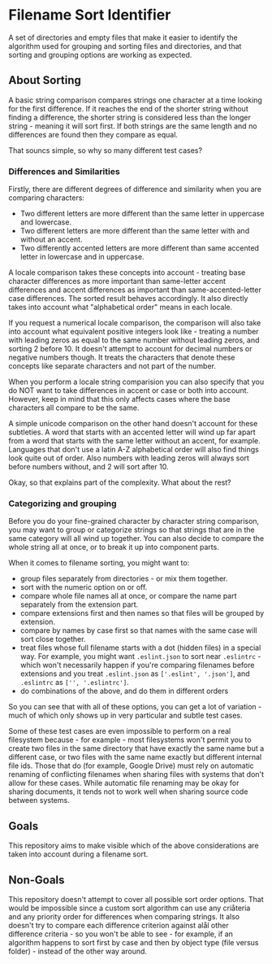 # Filename Sort Identifier

A set of directories and empty files that make it easier to identify the algorithm used for grouping
and sorting files and directories, and that sorting and grouping options are working as expected.

## About Sorting

A basic string comparison compares strings one character at a time looking for the first difference.
If it reaches the end of the shorter string without finding a difference, the shorter string is
considered less than the longer string - meaning it will sort first. If both strings are the same
length and no differences are found then they compare as equal.

That souncs simple, so why so many different test cases?

### Differences and Similarities

Firstly, there are different degrees of difference and similarity when you are comparing characters:

- Two different letters are more different than the same letter in uppercase and lowercase.
- Two different letters are more different than the same letter with and without an accent.
- Two differently accented letters are more different than same accented letter in lowercase and in
  uppercase.

A locale comparison takes these concepts into account - treating base character differences as more
important than same-letter accent differences and accent differences as important than
same-accented-letter case differences. The sorted result behaves accordingly. It also directly takes
into account what "alphabetical order" means in each locale.

If you request a numerical locale comparison, the comparison will also take into account what
equivalent positive integers look like - treating a number with leading zeros as equal to the same
number without leading zeros, and sorting 2 before 10. It doesn't attempt to account for decimal
numbers or negative numbers though. It treats the characters that denote these concepts like
separate characters and not part of the number.

When you perform a locale string comparision you can also specify that you do NOT want to take
differences in accent or case or both into account. However, keep in mind that this only affects
cases where the base characters all compare to be the same.

A simple unicode comparison on the other hand doesn't account for these subtleties. A word that
starts with an accented letter will wind up far apart from a word that starts with the same letter
without an accent, for example. Languages that don't use a latin A-Z alphabetical order will also
find things look quite out of order. Also numbers with leading zeros will always sort before numbers
without, and 2 will sort after 10.

Okay, so that explains part of the complexity. What about the rest?

### Categorizing and grouping

Before you do your fine-grained character by character string comparison, you may want to group or
categorize strings so that strings that are in the same category will all wind up together. You can
also decide to compare the whole string all at once, or to break it up into component parts.

When it comes to filename sorting, you might want to:

- group files separately from directories - or mix them together.
- sort with the numeric option on or off.
- compare whole file names all at once, or compare the name part separately from the extension part.
- compare extensions first and then names so that files will be grouped by extension.
- compare by names by case first so that names with the same case will sort close together.
- treat files whose full filename starts with a dot (hidden files) in a special way. For example,
  you might want `.eslint.json` to sort near `.eslintrc` - which won't necessarily happen if you're
  comparing filenames before extensions and you treat `.eslint.json` as `['.eslint', '.json']`, and
  `.eslintrc` as `['', '.eslintrc']`.
- do combinations of the above, and do them in different orders

So you can see that with all of these options, you can get a lot of variation - much of which only
shows up in very particular and subtle test cases.

Some of these test cases are even impossible to perform on a real filesystem because - for example -
most filesystems won't permit you to create two files in the same directory that have exactly the
same name but a different case, or two files with the same name exactly but different internal file
ids. Those that do (for example, Google Drive) must rely on automatic renaming of conflicting
filenames when sharing files with systems that don't allow for these cases. While automatic file
renaming may be okay for sharing documents, it tends not to work well when sharing source code
between systems.

## Goals

This repository aims to make visible which of the above considerations are taken into account during
a filename sort.

## Non-Goals

This repository doesn't attempt to cover all possible sort order options. That would be impossible
since a custom sort algorithm can use any criåteria and any priority order for differences when
comparing strings. It also doesn't try to compare each difference criterion against alål other
difference criteria - so you won't be able to see - for example, if an algorithm happens to sort
first by case and then by object type (file versus folder) - instead of the other way around.
